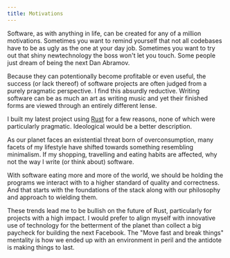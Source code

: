 ```yaml
---
title: Motivations
---
```


Software, as with anything in life, can be created for any of a million motivations.
Sometimes you want to remind yourself that not all codebases have to be as ugly
as the one at your day job. Sometimes you want to try out that shiny newtechnology
the boss won't let you touch. Some people just dream of being the next Dan Abramov.

Because they can potentionally become profitable or even useful, the success 
(or lack thereof) of software projects are often judged from a purely pragmatic
perspective. I find this absurdly reductive. Writing software can be as much an
art as writing music and yet their finished forms are viewed through an entirely
different lense.

I built my latest project using [Rust](https://rust-lang.org) for a few reasons,
none of which were particularly pragmatic. Ideological would be a better description.

As our planet faces an existential threat born of overconsumption, many facets
of my lifestyle have shifted towards something resembling minimalism. If my shopping,
travelling and eating habits are affected, why not the way I write (or think about)
software.

With software eating more and more of the world, we should be holding the programs we
interact with to a higher standard of quality and correctness. And that starts with
the foundations of the stack along with our philosophy and approach to wielding them.

These trends lead me to be bullish on the future of Rust, particularly for projects
with a high impact. I would prefer to align myself with innovative use of technology
for the betterment of the planet than collect a big paycheck for building the next
Facebook. The "Move fast and break things" mentality is how we ended up with an
environment in peril and the antidote is making things to last.

